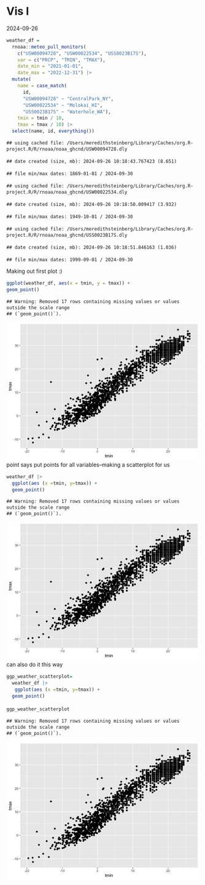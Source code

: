Vis I
================
2024-09-26

``` r
weather_df = 
  rnoaa::meteo_pull_monitors(
    c("USW00094728", "USW00022534", "USS0023B17S"),
    var = c("PRCP", "TMIN", "TMAX"), 
    date_min = "2021-01-01",
    date_max = "2022-12-31") |>
  mutate(
    name = case_match(
      id, 
      "USW00094728" ~ "CentralPark_NY", 
      "USW00022534" ~ "Molokai_HI",
      "USS0023B17S" ~ "Waterhole_WA"),
    tmin = tmin / 10,
    tmax = tmax / 10) |>
  select(name, id, everything())
```

    ## using cached file: /Users/meredithsteinberg/Library/Caches/org.R-project.R/R/rnoaa/noaa_ghcnd/USW00094728.dly

    ## date created (size, mb): 2024-09-26 10:18:43.767423 (8.651)

    ## file min/max dates: 1869-01-01 / 2024-09-30

    ## using cached file: /Users/meredithsteinberg/Library/Caches/org.R-project.R/R/rnoaa/noaa_ghcnd/USW00022534.dly

    ## date created (size, mb): 2024-09-26 10:18:50.009417 (3.932)

    ## file min/max dates: 1949-10-01 / 2024-09-30

    ## using cached file: /Users/meredithsteinberg/Library/Caches/org.R-project.R/R/rnoaa/noaa_ghcnd/USS0023B17S.dly

    ## date created (size, mb): 2024-09-26 10:18:51.846163 (1.036)

    ## file min/max dates: 1999-09-01 / 2024-09-30

Making out first plot :)

``` r
ggplot(weather_df, aes(x = tmin, y = tmax)) +
geom_point()
```

    ## Warning: Removed 17 rows containing missing values or values outside the scale range
    ## (`geom_point()`).

![](vis_I_files/figure-gfm/unnamed-chunk-2-1.png)<!-- --> point says put
points for all variables–making a scatterplot for us

``` r
weather_df |> 
  ggplot(aes (x =tmin, y=tmax)) + 
  geom_point()
```

    ## Warning: Removed 17 rows containing missing values or values outside the scale range
    ## (`geom_point()`).

![](vis_I_files/figure-gfm/unnamed-chunk-3-1.png)<!-- --> can also do it
this way

``` r
ggp_weather_scatterplot=
  weather_df |> 
   ggplot(aes (x =tmin, y=tmax)) + 
  geom_point()

ggp_weather_scatterplot
```

    ## Warning: Removed 17 rows containing missing values or values outside the scale range
    ## (`geom_point()`).

![](vis_I_files/figure-gfm/unnamed-chunk-4-1.png)<!-- -->
